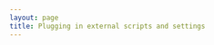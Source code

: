 ```yaml
---
layout: page
title: Plugging in external scripts and settings
---
```


<!--

**EpiViz** allows users to plug in new visualizations and data providers on the fly, by using the Charts API and
 To plug in your scripts and settings If using the EpiViz hosted on the UMD server, then you need to specify the two newly created charts as external scripts. To do that, create two Gist sources for each of them
Example
my-track.js: https://gist.github.com/florin-chelaru/11017610#file-my-track-js
my-track-type.js: https://gist.github.com/florin-chelaru/11017650#file-my-track-type-js
Also create a Gist copy of the epiviz default settings, located at http://epiviz-dev.cbcb.umd.edu/v2/ui/src/epiviz/default-settings.js, and add your chart type to the list of chart types as described above: https://gist.github.com/florin-chelaru/11017763#file-my-epiviz-settings-js
-	Get the raw address for each of these three files:
-	Click on “View Raw” in the Gist page
-	Replace “gist.githubusercontent” in the address bar with “rawgit”:
-	http://rawgit.com/florin-chelaru/11017763/raw/029170a67f62bbd8a98dc38761a9cf363476fc40/my-epiviz-settings.js
-	http://rawgit.com/florin-chelaru/11017650/raw/93c16c0af3f3246c348c217d738f625c72de66b9/my-track-type.js
http://rawgit.com/florin-chelaru/11017610/raw/bbf488cebe8d0b35e23c993b8cd8a851430dd6dc/my-track.js
5.	Now you can use the visualization in epiviz:
http://epiviz-dev.cbcb.umd.edu/v2/ui/?settings=http://rawgit.com/florin-chelaru/11017763/raw/029170a67f62bbd8a98dc38761a9cf363476fc40/my-epiviz-settings.js&script[]=http://rawgit.com/florin-chelaru/11017650/raw/93c16c0af3f3246c348c217d738f625c72de66b9/my-track-type.js&script[]=http://rawgit.com/florin-chelaru/11017610/raw/bbf488cebe8d0b35e23c993b8cd8a851430dd6dc/my-track.js&ws=&seqName=chr11&start=101233272&end=104816452&



-->